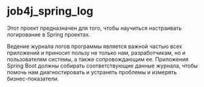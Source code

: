 # job4j_spring_log

Этот проект предназначен для того, чтобы научиться настраивать логирование в Spring проектах.

Ведение журнала логов программы является важной частью всех приложений и приносит пользу не только нам,
разработчикам, но и пользователям системы, а также сопровождающим ее.
Приложения Spring Boot должны собирать соответствующие данные журнала,
чтобы помочь нам диагностировать и устранять проблемы и измерять бизнес-показатели.
